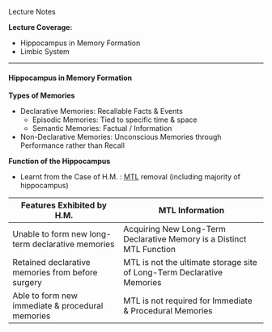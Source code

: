 Lecture Notes

**Lecture Coverage:**
- Hippocampus in Memory Formation
- Limbic System

---
#### **Hippocampus in Memory Formation**
**Types of Memories**
- Declarative Memories: Recallable Facts & Events
	- Episodic Memories: Tied to specific time & space
	- Semantic Memories: Factual / Information
- Non-Declarative Memories: Unconscious Memories through Performance rather than Recall

**Function of the Hippocampus**
- Learnt from the Case of H.M. : <abbr Title="Medial Temporal Lobe">MTL</abbr> removal (including majority of hippocampus)

| Features Exhibited by H.M.                        | MTL Information                                                        |
| ------------------------------------------------- | ---------------------------------------------------------------------- |
| Unable to form new long-term declarative memories | Acquiring New Long-Term Declarative Memory is a Distinct MTL Function  |
| Retained declarative memories from before surgery | MTL is not the ultimate storage site of Long-Term Declarative Memories |
| Able to form new immediate & procedural memories  | MTL is not required for Immediate & Procedural Memories                |
